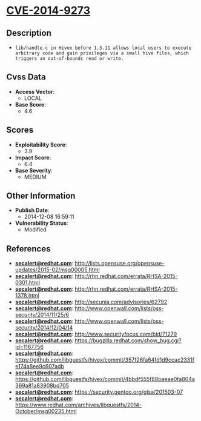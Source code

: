 
# [CVE-2014-9273](https://cve.mitre.org/cgi-bin/cvename.cgi?name=CVE-2014-9273)

## Description

- `lib/handle.c in Hivex before 1.3.11 allows local users to execute arbitrary code and gain privileges via a small hive files, which triggers an out-of-bounds read or write.`

## Cvss Data

- **Access Vector**:
  - LOCAL
- **Base Score**:
  - 4.6

## Scores

- **Exploitability Score**:
  - 3.9
- **Impact Score**:
  - 6.4
- **Base Severity**:
  - MEDIUM

## Other Information

- **Publish Date**:
  - 2014-12-08 16:59:11
- **Vulnerability Status**:
  - Modified

## References

- **secalert@redhat.com**: http://lists.opensuse.org/opensuse-updates/2015-02/msg00005.html
- **secalert@redhat.com**: http://rhn.redhat.com/errata/RHSA-2015-0301.html
- **secalert@redhat.com**: http://rhn.redhat.com/errata/RHSA-2015-1378.html
- **secalert@redhat.com**: http://secunia.com/advisories/62792
- **secalert@redhat.com**: http://www.openwall.com/lists/oss-security/2014/11/25/6
- **secalert@redhat.com**: http://www.openwall.com/lists/oss-security/2014/12/04/14
- **secalert@redhat.com**: http://www.securityfocus.com/bid/71279
- **secalert@redhat.com**: https://bugzilla.redhat.com/show_bug.cgi?id=1167756
- **secalert@redhat.com**: https://github.com/libguestfs/hivex/commit/357f26fa64fd1d9ccac2331fe174a8ee9c607adb
- **secalert@redhat.com**: https://github.com/libguestfs/hivex/commit/4bbdf555f88baeae0fa804a369a81a83908bd705
- **secalert@redhat.com**: https://security.gentoo.org/glsa/201503-07
- **secalert@redhat.com**: https://www.redhat.com/archives/libguestfs/2014-October/msg00235.html
